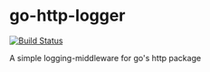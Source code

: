 # go-http-logger
[![Build Status](https://travis-ci.org/christoph-k/go-http-logger.svg?branch=master)](https://travis-ci.org/christoph-k/go-http-logger)

A simple logging-middleware for go's http package

